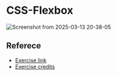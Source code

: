 # CSS-Flexbox
![Screenshot from 2025-03-13 20-38-05](https://github.com/user-attachments/assets/accbda4f-f366-43e9-95ab-19cdb0948466)

## Referece
- [Exercise link](https://github.com/SuperSimpleDev/html-css-course/blob/main/1-exercise-solutions/lesson-12/README.md)
- [Exercise credits](https://github.com/SuperSimpleDev)
